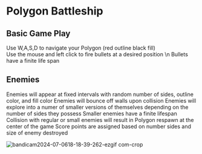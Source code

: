 # Polygon Battleship
## Basic Game Play
Use W,A,S,D to navigate your Polygon (red outline black fill) <br/>
Use the mouse and left click to fire bullets at a desired position \n
Bullets have a finite life span

## Enemies
Enemies will appear at fixed intervals with random number of sides, outline color, and fill color
Enemies will bounce off walls upon collision
Enemies will explore into a numer of smaller versions of themselves depending on the number of sides they possess
Smaller enemies have a finite lifespan 
Collision with regular or small enemies will result in Polygon respawn at the center of the game
Score points are assigned based on number sides and size of enemy destroyed 

![bandicam2024-07-0618-18-39-262-ezgif com-crop](https://github.com/user-attachments/assets/487c2037-d923-4c22-96ba-5edeb76c5407)
